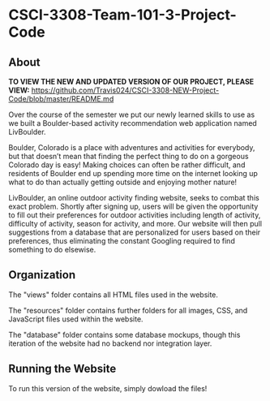 # CSCI-3308-Team-101-3-Project-Code

## About

__TO VIEW THE NEW AND UPDATED VERSION OF OUR PROJECT, PLEASE VIEW:__ https://github.com/Travis024/CSCI-3308-NEW-Project-Code/blob/master/README.md

Over the course of the semester we put our newly learned skills to use as we built a Boulder-based activity recommendation web application named LivBoulder.

Boulder, Colorado is a place with adventures and activities for everybody, but that doesn’t mean that finding the perfect thing to do on a gorgeous Colorado day is easy! Making choices can often be rather difficult, and residents of Boulder end up spending more time on the internet looking up what to do than actually getting outside and enjoying mother nature!

LivBoulder, an online outdoor activity finding website, seeks to combat this exact problem. Shortly after signing up, users will be given the opportunity to fill out their preferences for outdoor activities including length of activity, difficulty of activity, season for activity, and more. Our website will then pull suggestions from a database that are personalized for users based on their preferences, thus eliminating the constant Googling required to find something to do elsewise.

## Organization

The "views" folder contains all HTML files used in the website.

The "resources" folder contains further folders for all images, CSS, and JavaScript files used within the website.

The "database" folder contains some database mockups, though this iteration of the website had no backend nor integration layer.

## Running the Website

To run this version of the website, simply dowload the files!
